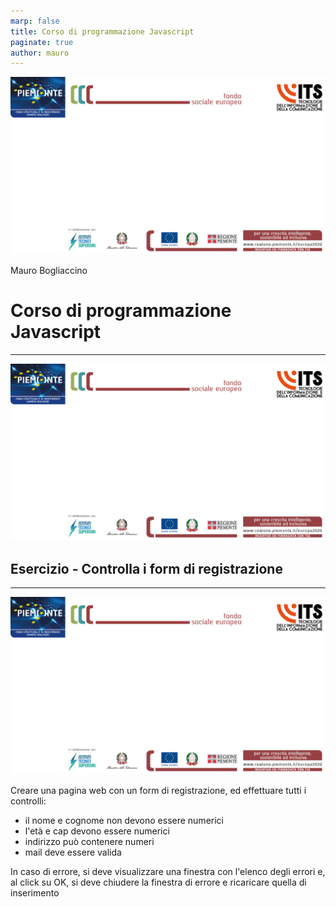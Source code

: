 ```yaml
---
marp: false
title: Corso di programmazione Javascript
paginate: true
author: mauro
---
```

![bg contain](./ITS_BG_Slide.jpg)

Mauro Bogliaccino

# Corso di programmazione Javascript

---
![bg contain](./ITS_BG_Slide.jpg)

## Esercizio - Controlla i form di registrazione

---
![bg contain](./ITS_BG_Slide.jpg)

Creare una pagina web con un form di registrazione, ed effettuare tutti i controlli:

* il nome e cognome non devono essere numerici
* l'età e cap devono essere numerici
* indirizzo può contenere numeri
* mail deve essere valida

In caso di errore, si deve visualizzare una finestra con l'elenco degli errori e, al click su OK, si deve chiudere la finestra di errore e ricaricare quella di inserimento



